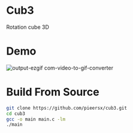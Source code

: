 # Cub3
Rotation cube 3D

# Demo
![output-ezgif com-video-to-gif-converter](https://github.com/user-attachments/assets/2eee0529-8367-43ae-9e9b-9c881f2db4ba)

# Build From Source
```bash
git clone https://github.com/pieersx/cub3.git
cd cub3
gcc -o main main.c -lm
./main
```
